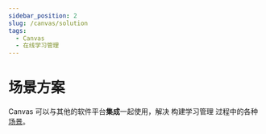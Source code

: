```yaml
---
sidebar_position: 2
slug: /canvas/solution
tags:
  - Canvas
  - 在线学习管理
---
```


# 场景方案

Canvas 可以与其他的软件平台**集成**一起使用，解决 构建学习管理 过程中的各种[场景](https://community.canvaslms.com/t5/Partners/ct-p/partners)。


